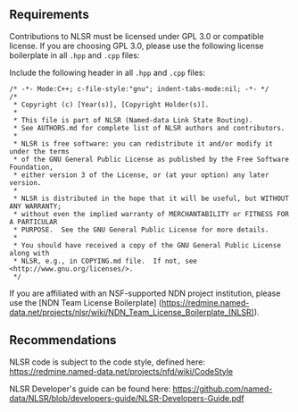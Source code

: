 Requirements
------------

Contributions to NLSR must be licensed under GPL 3.0 or compatible license.  If you are
choosing GPL 3.0, please use the following license boilerplate in all `.hpp` and `.cpp`
files:

Include the following header in all `.hpp` and `.cpp` files:

    /* -*- Mode:C++; c-file-style:"gnu"; indent-tabs-mode:nil; -*- */
    /*
     * Copyright (c) [Year(s)], [Copyright Holder(s)].
     *
     * This file is part of NLSR (Named-data Link State Routing).
     * See AUTHORS.md for complete list of NLSR authors and contributors.
     *
     * NLSR is free software: you can redistribute it and/or modify it under the terms
     * of the GNU General Public License as published by the Free Software Foundation,
     * either version 3 of the License, or (at your option) any later version.
     *
     * NLSR is distributed in the hope that it will be useful, but WITHOUT ANY WARRANTY;
     * without even the implied warranty of MERCHANTABILITY or FITNESS FOR A PARTICULAR
     * PURPOSE.  See the GNU General Public License for more details.
     *
     * You should have received a copy of the GNU General Public License along with
     * NLSR, e.g., in COPYING.md file.  If not, see <http://www.gnu.org/licenses/>.
     */

If you are affiliated with an NSF-supported NDN project institution,
please use the [NDN Team License Boilerplate]
(https://redmine.named-data.net/projects/nlsr/wiki/NDN_Team_License_Boilerplate_(NLSR)).

Recommendations
---------------

NLSR code is subject to the code style, defined here:
https://redmine.named-data.net/projects/nfd/wiki/CodeStyle

NLSR Developer's guide can be found here:
https://github.com/named-data/NLSR/blob/developers-guide/NLSR-Developers-Guide.pdf
